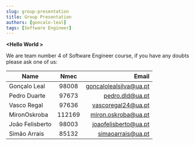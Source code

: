 ```yaml
---
slug: group-presentation
title: Group Presentation
authors: [goncalo-leal]
tags: [Software Engineer]
---
```

**<Hello World \>**

We are team number 4 of Software Engineer course, if you have any doubts please ask one of us:

| Name | Nmec | Email |
|---|:---:|---:|
| Gonçalo Leal | 98008 | goncalolealsilva@ua.pt |
| Pedro Duarte | 97673 | pedro.dld@ua.pt |
| Vasco Regal | 97636 | vascoregal24@ua.pt |
| MironOskroba | 112169 | miron.oskroba@ua.pt |
| João Felisberto | 98003 | joaofelisberto@ua.pt |
| Simão Arrais | 85132 | simaoarrais@ua.pt |
